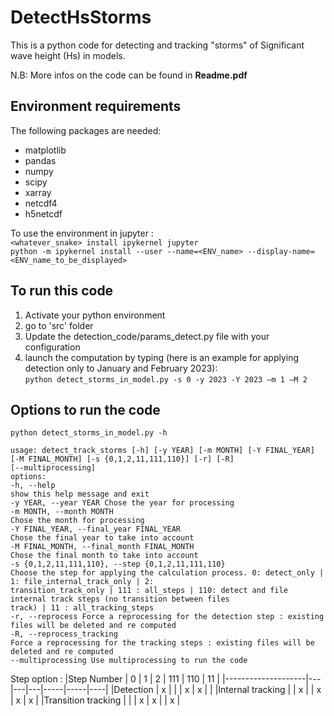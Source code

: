 # DetectHsStorms
This is a python code for detecting and tracking "storms" of Significant wave height (Hs) in models.

N.B: More infos on the code can be found in **Readme.pdf**


## Environment requirements
The following packages are needed:
- matplotlib
- pandas
- numpy
- scipy
- xarray
- netcdf4
- h5netcdf

To use the environment in jupyter :  
`<whatever_snake> install ipykernel jupyter`  
`python -m ipykernel install --user --name=<ENV_name> --display-name=<ENV_name_to_be_displayed>`

## To run this code 
1) Activate your python environment
2) go to 'src' folder
3) Update the detection_code/params_detect.py file with your configuration
4) launch the computation by typing (here is an example for applying detection only to January and February 2023):  
  `python detect_storms_in_model.py -s 0 -y 2023 -Y 2023 –m 1 –M 2`


## Options to run the code
```
python detect_storms_in_model.py -h

usage: detect_track_storms [-h] [-y YEAR] [-m MONTH] [-Y FINAL_YEAR] [-M FINAL_MONTH] [-s {0,1,2,11,111,110}] [-r] [-R]
[--multiprocessing]
options:
-h, --help
show this help message and exit
-y YEAR, --year YEAR Chose the year for processing
-m MONTH, --month MONTH
Chose the month for processing
-Y FINAL_YEAR, --final_year FINAL_YEAR
Chose the final year to take into account
-M FINAL_MONTH, --final_month FINAL_MONTH
Chose the final month to take into account
-s {0,1,2,11,111,110}, --step {0,1,2,11,111,110}
Choose the step for applying the calculation process. 0: detect_only | 1: file_internal_track_only | 2:
transition_track_only | 111 : all_steps | 110: detect and file internal track steps (no transition between files
track) | 11 : all_tracking_steps
-r, --reprocess Force a reprocessing for the detection step : existing files will be deleted and re computed
-R, --reprocess_tracking
Force a reprocessing for the tracking steps : existing files will be deleted and re computed
--multiprocessing Use multiprocessing to run the code
```
Step option :
|Step Number         | 0 | 1 | 2 | 111 | 110 | 11 |
|--------------------|---|---|---|-----|-----|----|
|Detection           | x |   |   |  x  |  x  |    |
|Internal tracking   |   | x |   |  x  |  x  |  x |
|Transition tracking |   |   | x |  x  |     |  x |
